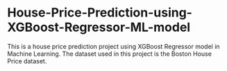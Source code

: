 # House-Price-Prediction-using-XGBoost-Regressor-ML-model
This is a house price prediction project using XGBoost Regressor model in Machine Learning. The dataset used in this project is the Boston House Price dataset.
